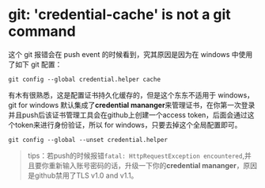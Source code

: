 # git: 'credential-cache' is not a git command

这个 git 报错会在 push event 的时候看到，究其原因是因为在 windows 中使用了如下 git 配置：<br/>

`git config --global credential.helper cache`
<br/>

有木有很熟悉，这是配置证书持久化缓存的，但是这个东东不适用于 windows，git for windows 默认集成了**credential mananger**来管理证书，在你第一次登录并且push后该证书管理工具会在github上创建一个access token，后面会通过这个token来进行身份验证，所以 for windows，只要去掉这个全局配置即可。<br/>

`git config --global --unset credential.helper`

> tips：若push的时候报错`fatal: HttpRequestException encountered`,并且要你重新输入账号密码的话，升级一下你的**credential mananger**，原因是github禁用了TLS v1.0 and v1.1。